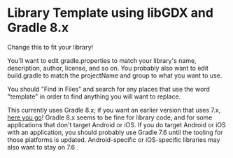 # Library Template using libGDX and Gradle 8.x

Change this to fit your library!

You'll want to edit gradle.properties to match your library's name, description, author, license, and so on.
You probably also want to edit build.gradle to match the projectName and group to what you want to use.

You should "Find in Files" and search for any places that use the word "template" in order to find anything
you will want to replace.

This currently uses Gradle 8.x; if you want an earlier version that uses 7.x,
[here you go](https://github.com/tommyettinger/libgdx-library-template/releases/tag/v7.6)!
Gradle 8.x seems to be fine for library code, and for some applications that don't target Android or iOS.
If you do target Android or iOS with an application, you should probably use Gradle 7.6 until the tooling for those
platforms is updated. Android-specific or iOS-specific libraries may also want to stay on 7.6 .
